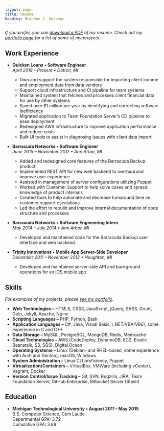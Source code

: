 ```yaml
---
layout: page
title: Resume
heading: Brandon J. Dusseau
---
```

_If you prefer, you can [download a PDF](/files/resume.pdf) of my resume. Check out my [portfolio page](/portfolio/)
 for a list of some of my projects._

## Work Experience ##

 * __Quicken Loans &bull; Software Engineer__<br>
   _April 2018 - Present &bull; Detroit, MI_
   * Own and support the system responsible for importing client income and employment data from data vendors
   * Support cloud infrastructure and CI pipeline for team systems
   * Maintained system that fetches and processes client financial data for use by other systems
   * Saved over $1 million per year by identifying and correcting software inefficiency
   * Migrated application to Team Foundation Server’s CD pipeline to ease deployment
   * Redesigned AWS infrastructure to improve application performance and reduce costs
   * Built UI tools to assist in diagnosing issues with client data import

 * __Barracuda Networks &bull; Software Engineer__<br>
   _June 2015 &ndash; November 2017 &bull; Ann Arbor, MI_
   * Added and redesigned core features of the Barracuda Backup product
   * Implemented REST API for new web backend to overhaul and improve user experience
   * Assisted in management of server configurations utilizing Puppet
   * Worked with Customer Support to help solve cases and spread knowledge of product internals
   * Created tools to help automate and decrease turnaround time on customer support escalations
   * Led the effort to rebuild and improve internal documentation of code structure and processes

 * __Barracuda Networks &bull; Software Engineering Intern__<br>
   _May 2014 &ndash; July 2014 &bull; Ann Arbor, MI_
   * Developed and maintained code for the Barracuda Backup user interface and web backend.

 * __Trinity Innovations &bull; Mobile App Server-Side Developer__<br>
   _December 2011 &ndash; November 2012 &bull; Houghton, MI_
   * Developed and maintained server-side API and background operations for an [iOS mobile app](/portfolio#gluten-free-shopping).

## Skills ##

 _For examples of my projects, please [see my portfolio](/portfolio)._

 * __Web Technologies &ndash;__ HTML5, CSS3, JavaScript, jQuery, SASS, Grunt, Gulp, Jekyll, Apache, Nginx
 * __Scripting Languages &ndash;__ PHP, Python, Bash
 * __Application Languages &ndash;__ C#, Java, Visual Basic, (.NET/VBA/VB6), some experience in C and C++
 * __Data Storage &ndash;__ MySQL, PostgreSQL, MongoDB, Redis, Memcache
 * __Cloud Technologies &ndash;__ AWS (CodeDeploy, DynamoDB, EC2, Elastic Beanstalk, S3, SQS), Digital Ocean
 * __Operating Systems &ndash;__ Linux (Debian- and RHEL-based, some experience with Arch and Gentoo), macOS, Windows
 * __System Administration &ndash;__ Linux CLI proficiency, Puppet
 * __Virtualization/Containers &ndash;__ VirtualBox, VMWare (including vCenter), Vagrant, Docker
 * __Version Control/Issue Tracking &ndash;__ Git, SVN, Bugzilla, JIRA, Team Foundation Server, GitHub Enterprise, Bitbucket Server (Stash)

## Education ##

 * __Michigan Technological University &bull; August 2011 &ndash; May 2015__<br>
   B.S. Computer Science, Cum Laude<br>
	 Departmental GPA: 3.72<br>
	 Cumulative GPA: 3.68
